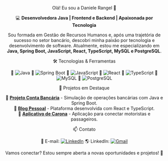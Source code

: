 <div align="center">
  
 Olá! Eu sou a Daniele Rangel 👋

💻 **Desenvolvedora Java | Frontend e Backend | Apaixonada por Tecnologia**

Sou formada em Gestão de Recursos Humanos e, após uma trajetória de sucesso no setor bancário, descobri minha paixão por tecnologia e desenvolvimento de software. Atualmente, estou me especializando em **Java, Spring Boot, JavaScript, React, TypeScript, MySQL e PostgreSQL**.



 🛠️ Tecnologias & Ferramentas

🔹 ![Java](https://img.shields.io/badge/Java-ED8B00?style=for-the-badge&logo=java&logoColor=white)
🔹 ![Spring Boot](https://img.shields.io/badge/Spring_Boot-6DB33F?style=for-the-badge&logo=spring-boot&logoColor=white)
🔹 ![JavaScript](https://img.shields.io/badge/JavaScript-F7DF1E?style=for-the-badge&logo=javascript&logoColor=black)
🔹 ![React](https://img.shields.io/badge/React-61DAFB?style=for-the-badge&logo=react&logoColor=black)
🔹 ![TypeScript](https://img.shields.io/badge/TypeScript-007ACC?style=for-the-badge&logo=typescript&logoColor=white)
🔹 ![MySQL](https://img.shields.io/badge/MySQL-4479A1?style=for-the-badge&logo=mysql&logoColor=white)
🔹 ![PostgreSQL](https://img.shields.io/badge/PostgreSQL-336791?style=for-the-badge&logo=postgresql&logoColor=white)



 📌 Projetos em Destaque

🔹 [**Projeto Conta Bancária**](https://github.com/DanieleRangel/conta-bancaria) - Simulação de operações bancárias com Java e Spring Boot.  
🔹 [**Blog Pessoal**](https://github.com/DanieleRangel/blog-pessoal) - Plataforma desenvolvida com React e TypeScript.  
🔹 [**Aplicativo de Carona**](https://github.com/DanieleRangel/app-carona) - Aplicação para conectar motoristas e passageiros.  



 📫 Contato

📧 E-mail: [![LinkedIn](https://img.shields.io/badge/LinkedIn-0077B5?style=for-the-badge&logo=linkedin&logoColor=white)](https://www.linkedin.com/in/daniele-c-rangel/) 
🌎 LinkedIn: [![Gmail](https://img.shields.io/badge/Email-D14836?style=for-the-badge&logo=gmail&logoColor=white)](mailto:danielecrangel@outlook.com)

Vamos conectar? Estou sempre aberta a novas oportunidades e projetos! 🚀

</div>
